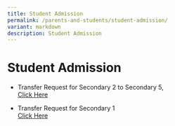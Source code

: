 ```yaml
---
title: Student Admission
permalink: /parents-and-students/student-admission/
variant: markdown
description: Student Admission
---
```

# Student Admission

* Transfer Request for Secondary 2 to Secondary 5,                                             
[Click Here](https://form.gov.sg/635b8dcacf04370012859a91)



* Transfer Request for Secondary 1  
[Click Here](https://form.gov.sg/635f2ac03f5046001290ef8d)